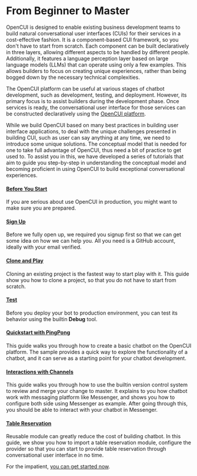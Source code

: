 # From Beginner to Master
OpenCUI is designed to enable existing business development teams to build natural conversational user interfaces (CUIs) for their services in a cost-effective fashion. It is a component-based CUI framework, so you don't have to start from scratch. Each component can be built declaratively in three layers, allowing different aspects to be handled by different people. Additionally, it features a language perception layer based on large language models (LLMs) that can operate using only a few examples. This allows builders to focus on creating unique experiences, rather than being bogged down by the necessary technical complexities.

The OpenCUI platform can be useful at various stages of chatbot development, such as development, testing, and deployment. However, its primary focus is to assist builders during the development phase. Once services is ready, the conversational user interface for those services can be constructed declaratively using the [OpenCUI platform](https://build.opencui.io). 

While we build OpenCUI based on many best practices in building user interface applications, to deal with the unique challenges presented in building CUI, such as user can say anything at any time, we need to introduce some unique solutions. The conceptual model that is needed for one to take full advantage of OpenCUI, thus need a bit of practice to get used to. To assist you in this, we have developed a series of tutorials that aim to guide you step-by-step in understanding the conceptual model and becoming proficient in using OpenCUI to build exceptional conversational experiences. 

#### [Before You Start](are-you-ready.md)
If you are serious about use OpenCUI in production, you might want to make sure you are prepared.

#### [Sign Up](signingup.md)
Before we fully open up, we required you signup first so that we can get some idea on how we can help you. All you need is a GitHub account, ideally with your email verified. 

#### [Clone and Play](start-with-clone.md)
Cloning an existing project is the fastest way to start play with it. This guide show you how to clone a project, so that you do not have to start from scratch.

#### [Test](debug.md)
Before you deploy your bot to production environment, you can test its behavior using the builtin **Debug** tool.

#### [Quickstart with PingPong](pingpong.md)
This guide walks you through how to create a basic chatbot on the OpenCUI platform. The sample provides a quick way to explore the functionality of a chatbot, and it can serve as a starting point for your chatbot development. 

#### [Interactions with Channels](quickstart-channel.md)
This guide walks you through how to use the builtin version control system to review and merge your change to master. It explains to you how chatbot work with messaging platform like Messenger, and shows you how to configure both side using Messenger as example. After going through this, you should be able to interact with your chatbot in Messenger. 

#### [Table Reservation](quickstart-reservation.md)
Reusable module can greatly reduce the cost of building chatbot. In this guide, we show you how to import a table reservation module, configure the provider so that you can start to provide table reservation through conversational user interface in no time.



For the impatient, [you can get started now](https://build.opencui.io).
